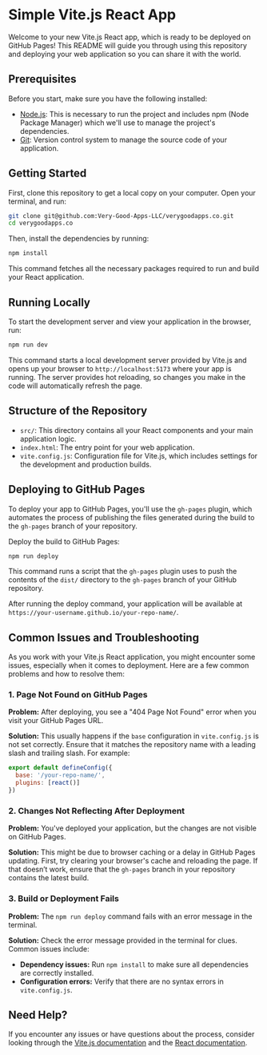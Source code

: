 # Simple Vite.js React App

Welcome to your new Vite.js React app, which is ready to be deployed on GitHub Pages! This README will guide you through using this repository and deploying your web application so you can share it with the world.

## Prerequisites

Before you start, make sure you have the following installed:
- [Node.js](https://nodejs.org/): This is necessary to run the project and includes npm (Node Package Manager) which we'll use to manage the project's dependencies.
- [Git](https://git-scm.com/): Version control system to manage the source code of your application.

## Getting Started

First, clone this repository to get a local copy on your computer. Open your terminal, and run:

```bash
git clone git@github.com:Very-Good-Apps-LLC/verygoodapps.co.git
cd verygoodapps.co
```

Then, install the dependencies by running:

```bash
npm install
```

This command fetches all the necessary packages required to run and build your React application.

## Running Locally

To start the development server and view your application in the browser, run:

```bash
npm run dev
```

This command starts a local development server provided by Vite.js and opens up your browser to `http://localhost:5173` where your app is running. The server provides hot reloading, so changes you make in the code will automatically refresh the page.

## Structure of the Repository

- `src/`: This directory contains all your React components and your main application logic.
- `index.html`: The entry point for your web application.
- `vite.config.js`: Configuration file for Vite.js, which includes settings for the development and production builds.

## Deploying to GitHub Pages

To deploy your app to GitHub Pages, you'll use the `gh-pages` plugin, which automates the process of publishing the files generated during the build to the `gh-pages` branch of your repository.

Deploy the build to GitHub Pages:

   ```bash
   npm run deploy
   ```

   This command runs a script that the `gh-pages` plugin uses to push the contents of the `dist/` directory to the `gh-pages` branch of your GitHub repository.

After running the deploy command, your application will be available at `https://your-username.github.io/your-repo-name/`.

## Common Issues and Troubleshooting

As you work with your Vite.js React application, you might encounter some issues, especially when it comes to deployment. Here are a few common problems and how to resolve them:

### 1. **Page Not Found on GitHub Pages**

**Problem:** After deploying, you see a "404 Page Not Found" error when you visit your GitHub Pages URL.

**Solution:** This usually happens if the `base` configuration in `vite.config.js` is not set correctly. Ensure that it matches the repository name with a leading slash and trailing slash. For example:

```javascript
export default defineConfig({
  base: '/your-repo-name/',
  plugins: [react()]
})
```

### 2. **Changes Not Reflecting After Deployment**

**Problem:** You've deployed your application, but the changes are not visible on GitHub Pages.

**Solution:** This might be due to browser caching or a delay in GitHub Pages updating. First, try clearing your browser's cache and reloading the page. If that doesn’t work, ensure that the `gh-pages` branch in your repository contains the latest build.

### 3. **Build or Deployment Fails**

**Problem:** The `npm run deploy` command fails with an error message in the terminal.

**Solution:** Check the error message provided in the terminal for clues. Common issues include:

- **Dependency issues:** Run `npm install` to make sure all dependencies are correctly installed.
- **Configuration errors:** Verify that there are no syntax errors in `vite.config.js`.

## Need Help?

If you encounter any issues or have questions about the process, consider looking through the [Vite.js documentation](https://vitejs.dev/guide/) and the [React documentation](https://reactjs.org/docs/getting-started.html).